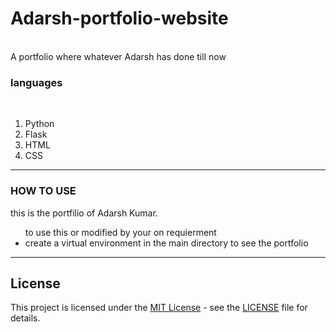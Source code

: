 # Adarsh-portfolio-website
<br>
A portfolio where whatever Adarsh has done till now
<br>
<h3>languages</h3>
<br>
<ol>
  <li>
    Python
  </li><li>
    Flask
  </li><li>
    HTML
  </li><li>
    CSS
  </li>
</ol>

<hr>


<h3>HOW TO USE</h3>
<p>
  this is the portfilio of Adarsh Kumar.
  <ul>
      to use this or modified by your on requierment<br><li>
        create a virtual environment in the main directory to see the portfolio
      </li>
  </ul>
</p>


<hr>

## License

This project is licensed under the [MIT License](LICENSE) - see the [LICENSE](LICENSE) file for details.
